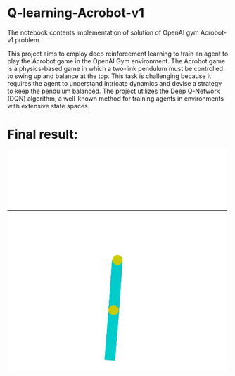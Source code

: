 # Q-learning-Acrobot-v1 
The notebook contents implementation of solution of OpenAI gym Acrobot-v1 problem. 

This project aims to employ deep reinforcement learning to train an agent to play the Acrobot game in the OpenAI Gym environment. The Acrobot game is a physics-based game in which a two-link pendulum must be controlled to swing up and balance at the top. This task is challenging because it requires the agent to understand intricate dynamics and devise a strategy to keep the pendulum balanced. The project utilizes the Deep Q-Network (DQN) algorithm, a well-known method for training agents in environments with extensive state spaces.

# Final result:
![](https://github.com/Slobodian17/Q-learning-Acrobot-v1/blob/main/episode_500.gif)
